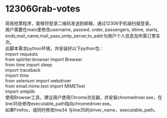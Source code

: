 # 12306Grab-votes
简易抢票程序，能够将登录二维码发送到邮箱，通过12306手机端扫描登录。  
用户需要在main里修改username, passwd, order, passengers, dtime, starts, ends,mail_name,mail_pass,smtp_server,to_addr为用户个人信息及所需订票车次。  
此脚本需求python环境，并安装好以下python包：  
import requests  
from splinter.browser import Browser  
from time import sleep  
import traceback  
import time  
from selenium import webdriver  
from email.mime.text import MIMEText  
import smtplib  
使用Browser工具，建议用户使用Chrome浏览器，并安装chromedriver.exe，在line35处修改executable_path指向chromedriver.exe。  
如果Firefox，请同时修改line34 与line35的driver_name，executable_path。  
